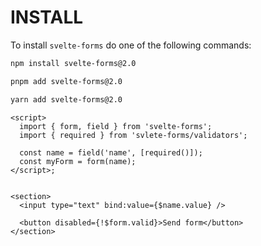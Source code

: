 # INSTALL

To install `svelte-forms` do one of the following commands:

```bash
npm install svelte-forms@2.0
```

```bash
pnpm add svelte-forms@2.0
```

```bash
yarn add svelte-forms@2.0
```

```svelte
<script>
  import { form, field } from 'svelte-forms';
  import { required } from 'svlete-forms/validators';

  const name = field('name', [required()]);
  const myForm = form(name);
</script>;


<section>
  <input type="text" bind:value={$name.value} />

  <button disabled={!$form.valid}>Send form</button>
</section>
```
